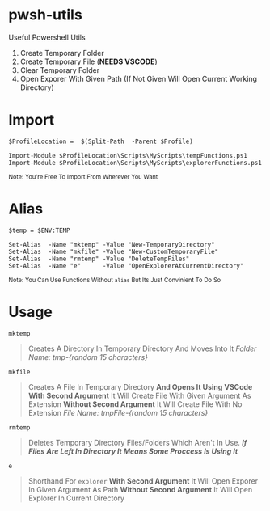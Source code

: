 

# pwsh-utils

Useful Powershell Utils

1. Create Temporary Folder
2. Create Temporary File (**NEEDS VSCODE**)
3. Clear Temporary Folder
4. Open Exporer With Given Path (If Not Given Will Open Current Working Directory)

# Import

    $ProfileLocation =  $(Split-Path  -Parent $Profile)
    
    Import-Module $ProfileLocation\Scripts\MyScripts\tempFunctions.ps1
    Import-Module $ProfileLocation\Scripts\MyScripts\explorerFunctions.ps1
   
<sup>Note: You're Free To Import From Wherever You Want</sup>

# Alias

    $temp = $ENV:TEMP
    
    Set-Alias  -Name "mktemp" -Value "New-TemporaryDirectory"
    Set-Alias  -Name "mkfile" -Value "New-CustomTemporaryFile"
    Set-Alias  -Name "rmtemp" -Value "DeleteTempFiles"
    Set-Alias  -Name "e"      -Value "OpenExplorerAtCurrentDirectory"
    
<sup>Note: You Can Use Functions Without `alias` But Its Just Convinient To Do So</sup>

# Usage

`mktemp`

> Creates A Directory In Temporary Directory And Moves Into It
> *Folder Name: tmp-{random 15 characters}*

`mkfile`

> Creates A File In Temporary Directory **And Opens It Using VSCode**
> **With Second Argument** It Will Create File With Given Argument As Extension
> **Without Second Argument** It Will Create File With No Extension
> *File Name: tmpFile-{random 15 characters}*

`rmtemp`

> Deletes Temporary Directory Files/Folders Which Aren't In Use.
> ***If Files Are Left In Directory It Means Some Proccess Is Using It***

`e`

> Shorthand For `explorer` 
> **With Second Argument** It Will Open Exporer In Given Argument As Path
> **Without Second Argument** It Will Open Explorer In Current Directory
